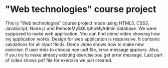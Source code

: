 # "Web technologies" course project

This is "Web technologies" course project made using HTML5, CSS3, JavaScript, Node.js and RemoteMySQL/phpMyAdmin database.
We were supposed to make web application. You can find demo video showing how my application works. Design for web application is responsive. It contains validations for all input fields. Demo video shows how to make new exercise. If user tries to choose non-pdf file, error message appears. Also, if you try to make already existing exercise xou get error message. Last part of video shows pdf file for exercise we just created. 
